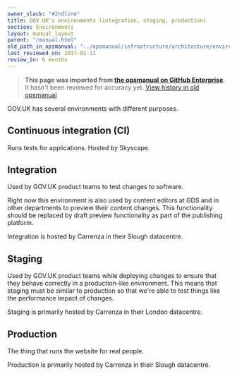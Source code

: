 ```yaml
---
owner_slack: "#2ndline"
title: GOV.UK's environments (integration, staging, production)
section: Environments
layout: manual_layout
parent: "/manual.html"
old_path_in_opsmanual: "../opsmanual/infrastructure/architecture/environments.md"
last_reviewed_on: 2017-02-11
review_in: 6 months
---
```


> **This page was imported from [the opsmanual on GitHub Enterprise](https://github.digital.cabinet-office.gov.uk/gds/opsmanual)**.
It hasn't been reviewed for accuracy yet.
[View history in old opsmanual](https://github.digital.cabinet-office.gov.uk/gds/opsmanual/tree/master/infrastructure/architecture/environments.md)


GOV.UK has several environments with different purposes.

## Continuous integration (CI)

Runs tests for applications. Hosted by Skyscape.

## Integration

Used by GOV.UK product teams to test changes to software.

Right now this environment is also used by content editors at GDS and in other departments
to preview their content changes. This functionality should be replaced by draft preview
functionality as part of the publishing platform.

Integration is hosted by Carrenza in their Slough datacentre.

## Staging

Used by GOV.UK product teams while deploying changes to ensure that they behave correctly
in a production-like environment. This means that staging must be similar to production
so that we're able to test things like the performance impact of changes.

Staging is primarily hosted by Carrenza in their London datacentre.

## Production

The thing that runs the website for real people.

Production is primarily hosted by Carrenza in their Slough datacentre.
